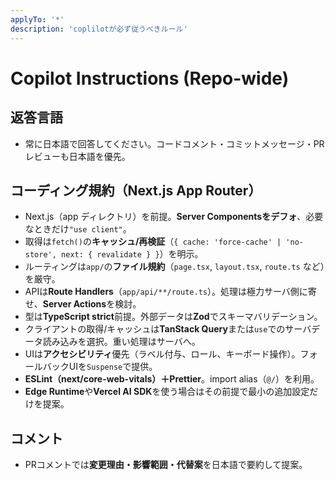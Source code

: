 ```yaml
---
applyTo: '*'
description: 'coplilotが必ず従うべきルール'
---
```


# Copilot Instructions (Repo-wide)

## 返答言語

- 常に日本語で回答してください。コードコメント・コミットメッセージ・PRレビューも日本語を優先。

## コーディング規約（Next.js App Router）

- Next.js（app ディレクトリ）を前提。**Server Componentsをデフォ**、必要なときだけ`"use client"`。
- 取得は`fetch()`の**キャッシュ/再検証**（`{ cache: 'force-cache' | 'no-store', next: { revalidate } }`）を明示。
- ルーティングは`app/`の**ファイル規約**（`page.tsx`, `layout.tsx`, `route.ts` など）を厳守。
- APIは**Route Handlers**（`app/api/**/route.ts`）。処理は極力サーバ側に寄せ、**Server Actions**を検討。
- 型は**TypeScript strict**前提。外部データは**Zod**でスキーマバリデーション。
- クライアントの取得/キャッシュは**TanStack Query**または`use`でのサーバデータ読み込みを選択。重い処理はサーバへ。
- UIは**アクセシビリティ**優先（ラベル付与、ロール、キーボード操作）。フォールバックUIを`Suspense`で提供。
- **ESLint（next/core-web-vitals）＋Prettier**。import alias（`@/`）を利用。
- **Edge Runtime**や**Vercel AI SDK**を使う場合はその前提で最小の追加設定だけを提案。

## コメント

- PRコメントでは**変更理由・影響範囲・代替案**を日本語で要約して提案。
